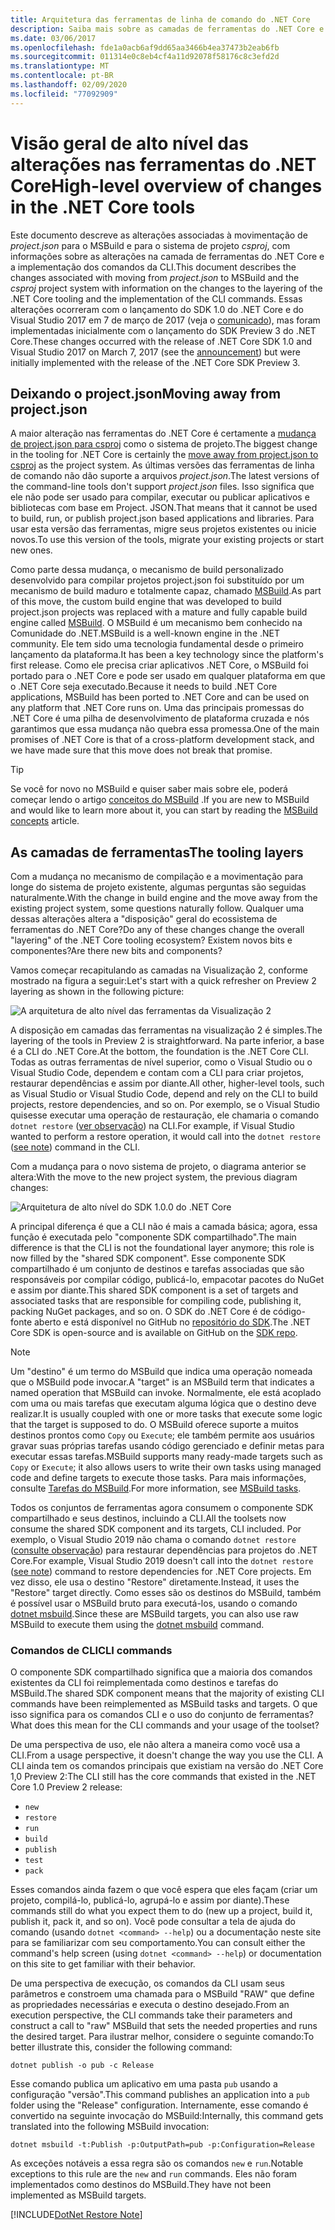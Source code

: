 ```yaml
---
title: Arquitetura das ferramentas de linha de comando do .NET Core
description: Saiba mais sobre as camadas de ferramentas do .NET Core e o que foi alterado nas versões recentes.
ms.date: 03/06/2017
ms.openlocfilehash: fde1a0acb6af9dd65aa3466b4ea37473b2eab6fb
ms.sourcegitcommit: 011314e0c8eb4cf4a11d92078f58176c8c3efd2d
ms.translationtype: MT
ms.contentlocale: pt-BR
ms.lasthandoff: 02/09/2020
ms.locfileid: "77092909"
---
```

# <a name="high-level-overview-of-changes-in-the-net-core-tools"></a><span data-ttu-id="a349b-103">Visão geral de alto nível das alterações nas ferramentas do .NET Core</span><span class="sxs-lookup"><span data-stu-id="a349b-103">High-level overview of changes in the .NET Core tools</span></span>

<span data-ttu-id="a349b-104">Este documento descreve as alterações associadas à movimentação de *project.json* para o MSBuild e para o sistema de projeto *csproj*, com informações sobre as alterações na camada de ferramentas do .NET Core e a implementação dos comandos da CLI.</span><span class="sxs-lookup"><span data-stu-id="a349b-104">This document describes the changes associated with moving from *project.json* to MSBuild and the *csproj* project system with information on the changes to the layering of the .NET Core tooling and the implementation of the CLI commands.</span></span> <span data-ttu-id="a349b-105">Essas alterações ocorreram com o lançamento do SDK 1.0 do .NET Core e do Visual Studio 2017 em 7 de março de 2017 (veja o [comunicado](https://devblogs.microsoft.com/dotnet/announcing-net-core-tools-1-0/)), mas foram implementadas inicialmente com o lançamento do SDK Preview 3 do .NET Core.</span><span class="sxs-lookup"><span data-stu-id="a349b-105">These changes occurred with the release of .NET Core SDK 1.0 and Visual Studio 2017 on March 7, 2017 (see the [announcement](https://devblogs.microsoft.com/dotnet/announcing-net-core-tools-1-0/)) but were initially implemented with the release of the .NET Core SDK Preview 3.</span></span>

## <a name="moving-away-from-projectjson"></a><span data-ttu-id="a349b-106">Deixando o project.json</span><span class="sxs-lookup"><span data-stu-id="a349b-106">Moving away from project.json</span></span>

<span data-ttu-id="a349b-107">A maior alteração nas ferramentas do .NET Core é certamente a [mudança de project.json para csproj](https://devblogs.microsoft.com/dotnet/changes-to-project-json/) como o sistema de projeto.</span><span class="sxs-lookup"><span data-stu-id="a349b-107">The biggest change in the tooling for .NET Core is certainly the [move away from project.json to csproj](https://devblogs.microsoft.com/dotnet/changes-to-project-json/) as the project system.</span></span> <span data-ttu-id="a349b-108">As últimas versões das ferramentas de linha de comando não dão suporte a arquivos *project.json*.</span><span class="sxs-lookup"><span data-stu-id="a349b-108">The latest versions of the command-line tools don't support *project.json* files.</span></span> <span data-ttu-id="a349b-109">Isso significa que ele não pode ser usado para compilar, executar ou publicar aplicativos e bibliotecas com base em Project. JSON.</span><span class="sxs-lookup"><span data-stu-id="a349b-109">That means that it cannot be used to build, run, or publish project.json based applications and libraries.</span></span> <span data-ttu-id="a349b-110">Para usar esta versão das ferramentas, migre seus projetos existentes ou inicie novos.</span><span class="sxs-lookup"><span data-stu-id="a349b-110">To use this version of the tools, migrate your existing projects or start new ones.</span></span>

<span data-ttu-id="a349b-111">Como parte dessa mudança, o mecanismo de build personalizado desenvolvido para compilar projetos project.json foi substituído por um mecanismo de build maduro e totalmente capaz, chamado [MSBuild](https://github.com/Microsoft/msbuild).</span><span class="sxs-lookup"><span data-stu-id="a349b-111">As part of this move, the custom build engine that was developed to build project.json projects was replaced with a mature and fully capable build engine called [MSBuild](https://github.com/Microsoft/msbuild).</span></span> <span data-ttu-id="a349b-112">O MSBuild é um mecanismo bem conhecido na Comunidade do .NET.</span><span class="sxs-lookup"><span data-stu-id="a349b-112">MSBuild is a well-known engine in the .NET community.</span></span> <span data-ttu-id="a349b-113">Ele tem sido uma tecnologia fundamental desde o primeiro lançamento da plataforma.</span><span class="sxs-lookup"><span data-stu-id="a349b-113">It has been a key technology since the platform's first release.</span></span> <span data-ttu-id="a349b-114">Como ele precisa criar aplicativos .NET Core, o MSBuild foi portado para o .NET Core e pode ser usado em qualquer plataforma em que o .NET Core seja executado.</span><span class="sxs-lookup"><span data-stu-id="a349b-114">Because it needs to build .NET Core applications, MSBuild has been ported to .NET Core and can be used on any platform that .NET Core runs on.</span></span> <span data-ttu-id="a349b-115">Uma das principais promessas do .NET Core é uma pilha de desenvolvimento de plataforma cruzada e nós garantimos que essa mudança não quebra essa promessa.</span><span class="sxs-lookup"><span data-stu-id="a349b-115">One of the main promises of .NET Core is that of a cross-platform development stack, and we have made sure that this move does not break that promise.</span></span>

> [!TIP]
> <span data-ttu-id="a349b-116">Se você for novo no MSBuild e quiser saber mais sobre ele, poderá começar lendo o artigo [conceitos do MSBuild](/visualstudio/msbuild/msbuild-concepts) .</span><span class="sxs-lookup"><span data-stu-id="a349b-116">If you are new to MSBuild and would like to learn more about it, you can start by reading the [MSBuild concepts](/visualstudio/msbuild/msbuild-concepts) article.</span></span>

## <a name="the-tooling-layers"></a><span data-ttu-id="a349b-117">As camadas de ferramentas</span><span class="sxs-lookup"><span data-stu-id="a349b-117">The tooling layers</span></span>

<span data-ttu-id="a349b-118">Com a mudança no mecanismo de compilação e a movimentação para longe do sistema de projeto existente, algumas perguntas são seguidas naturalmente.</span><span class="sxs-lookup"><span data-stu-id="a349b-118">With the change in build engine and the move away from the existing project system, some questions naturally follow.</span></span> <span data-ttu-id="a349b-119">Qualquer uma dessas alterações altera a "disposição" geral do ecossistema de ferramentas do .NET Core?</span><span class="sxs-lookup"><span data-stu-id="a349b-119">Do any of these changes change the overall "layering" of the .NET Core tooling ecosystem?</span></span> <span data-ttu-id="a349b-120">Existem novos bits e componentes?</span><span class="sxs-lookup"><span data-stu-id="a349b-120">Are there new bits and components?</span></span>

<span data-ttu-id="a349b-121">Vamos começar recapitulando as camadas na Visualização 2, conforme mostrado na figura a seguir:</span><span class="sxs-lookup"><span data-stu-id="a349b-121">Let's start with a quick refresher on Preview 2 layering as shown in the following picture:</span></span>

![A arquitetura de alto nível das ferramentas da Visualização 2](media/cli-msbuild-architecture/p2-arch.png)

<span data-ttu-id="a349b-123">A disposição em camadas das ferramentas na visualização 2 é simples.</span><span class="sxs-lookup"><span data-stu-id="a349b-123">The layering of the tools in Preview 2 is straightforward.</span></span> <span data-ttu-id="a349b-124">Na parte inferior, a base é a CLI do .NET Core.</span><span class="sxs-lookup"><span data-stu-id="a349b-124">At the bottom, the foundation is the .NET Core CLI.</span></span> <span data-ttu-id="a349b-125">Todas as outras ferramentas de nível superior, como o Visual Studio ou o Visual Studio Code, dependem e contam com a CLI para criar projetos, restaurar dependências e assim por diante.</span><span class="sxs-lookup"><span data-stu-id="a349b-125">All other, higher-level tools, such as Visual Studio or Visual Studio Code, depend and rely on the CLI to build projects, restore dependencies, and so on.</span></span> <span data-ttu-id="a349b-126">Por exemplo, se o Visual Studio quisesse executar uma operação de restauração, ele chamaria o comando `dotnet restore` ([ver observação](#dotnet-restore-note)) na CLI.</span><span class="sxs-lookup"><span data-stu-id="a349b-126">For example, if Visual Studio wanted to perform a restore operation, it would call into the `dotnet restore` ([see note](#dotnet-restore-note)) command in the CLI.</span></span>

<span data-ttu-id="a349b-127">Com a mudança para o novo sistema de projeto, o diagrama anterior se altera:</span><span class="sxs-lookup"><span data-stu-id="a349b-127">With the move to the new project system, the previous diagram changes:</span></span>

![Arquitetura de alto nível do SDK 1.0.0 do .NET Core](media/cli-msbuild-architecture/p3-arch.png)

<span data-ttu-id="a349b-129">A principal diferença é que a CLI não é mais a camada básica; agora, essa função é executada pelo "componente SDK compartilhado".</span><span class="sxs-lookup"><span data-stu-id="a349b-129">The main difference is that the CLI is not the foundational layer anymore; this role is now filled by the "shared SDK component".</span></span> <span data-ttu-id="a349b-130">Esse componente SDK compartilhado é um conjunto de destinos e tarefas associadas que são responsáveis por compilar código, publicá-lo, empacotar pacotes do NuGet e assim por diante.</span><span class="sxs-lookup"><span data-stu-id="a349b-130">This shared SDK component is a set of targets and associated tasks that are responsible for compiling code, publishing it, packing NuGet packages, and so on.</span></span> <span data-ttu-id="a349b-131">O SDK do .NET Core é de código-fonte aberto e está disponível no GitHub no [repositório do SDK](https://github.com/dotnet/sdk).</span><span class="sxs-lookup"><span data-stu-id="a349b-131">The .NET Core SDK is open-source and is available on GitHub on the [SDK repo](https://github.com/dotnet/sdk).</span></span>

> [!NOTE]
> <span data-ttu-id="a349b-132">Um "destino" é um termo do MSBuild que indica uma operação nomeada que o MSBuild pode invocar.</span><span class="sxs-lookup"><span data-stu-id="a349b-132">A "target" is an MSBuild term that indicates a named operation that MSBuild can invoke.</span></span> <span data-ttu-id="a349b-133">Normalmente, ele está acoplado com uma ou mais tarefas que executam alguma lógica que o destino deve realizar.</span><span class="sxs-lookup"><span data-stu-id="a349b-133">It is usually coupled with one or more tasks that execute some logic that the target is supposed to do.</span></span> <span data-ttu-id="a349b-134">O MSBuild oferece suporte a muitos destinos prontos como `Copy` ou `Execute`; ele também permite aos usuários gravar suas próprias tarefas usando código gerenciado e definir metas para executar essas tarefas.</span><span class="sxs-lookup"><span data-stu-id="a349b-134">MSBuild supports many ready-made targets such as `Copy` or `Execute`; it also allows users to write their own tasks using managed code and define targets to execute those tasks.</span></span> <span data-ttu-id="a349b-135">Para mais informações, consulte [Tarefas do MSBuild](/visualstudio/msbuild/msbuild-tasks).</span><span class="sxs-lookup"><span data-stu-id="a349b-135">For more information, see [MSBuild tasks](/visualstudio/msbuild/msbuild-tasks).</span></span>

<span data-ttu-id="a349b-136">Todos os conjuntos de ferramentas agora consumem o componente SDK compartilhado e seus destinos, incluindo a CLI.</span><span class="sxs-lookup"><span data-stu-id="a349b-136">All the toolsets now consume the shared SDK component and its targets, CLI included.</span></span> <span data-ttu-id="a349b-137">Por exemplo, o Visual Studio 2019 não chama o comando `dotnet restore` ([consulte observação](#dotnet-restore-note)) para restaurar dependências para projetos do .NET Core.</span><span class="sxs-lookup"><span data-stu-id="a349b-137">For example, Visual Studio 2019 doesn't call into the `dotnet restore` ([see note](#dotnet-restore-note)) command to restore dependencies for .NET Core projects.</span></span> <span data-ttu-id="a349b-138">Em vez disso, ele usa o destino "Restore" diretamente.</span><span class="sxs-lookup"><span data-stu-id="a349b-138">Instead, it uses the "Restore" target directly.</span></span> <span data-ttu-id="a349b-139">Como esses são os destinos do MSBuild, também é possível usar o MSBuild bruto para executá-los, usando o comando [dotnet msbuild](dotnet-msbuild.md).</span><span class="sxs-lookup"><span data-stu-id="a349b-139">Since these are MSBuild targets, you can also use raw MSBuild to execute them using the [dotnet msbuild](dotnet-msbuild.md) command.</span></span>

### <a name="cli-commands"></a><span data-ttu-id="a349b-140">Comandos de CLI</span><span class="sxs-lookup"><span data-stu-id="a349b-140">CLI commands</span></span>

<span data-ttu-id="a349b-141">O componente SDK compartilhado significa que a maioria dos comandos existentes da CLI foi reimplementada como destinos e tarefas do MSBuild.</span><span class="sxs-lookup"><span data-stu-id="a349b-141">The shared SDK component means that the majority of existing CLI commands have been reimplemented as MSBuild tasks and targets.</span></span> <span data-ttu-id="a349b-142">O que isso significa para os comandos CLI e o uso do conjunto de ferramentas?</span><span class="sxs-lookup"><span data-stu-id="a349b-142">What does this mean for the CLI commands and your usage of the toolset?</span></span>

<span data-ttu-id="a349b-143">De uma perspectiva de uso, ele não altera a maneira como você usa a CLI.</span><span class="sxs-lookup"><span data-stu-id="a349b-143">From a usage perspective, it doesn't change the way you use the CLI.</span></span> <span data-ttu-id="a349b-144">A CLI ainda tem os comandos principais que existiam na versão do .NET Core 1,0 Preview 2:</span><span class="sxs-lookup"><span data-stu-id="a349b-144">The CLI still has the core commands that existed in the .NET Core 1.0 Preview 2 release:</span></span>

- `new`
- `restore`
- `run`
- `build`
- `publish`
- `test`
- `pack`

<span data-ttu-id="a349b-145">Esses comandos ainda fazem o que você espera que eles façam (criar um projeto, compilá-lo, publicá-lo, agrupá-lo e assim por diante).</span><span class="sxs-lookup"><span data-stu-id="a349b-145">These commands still do what you expect them to do (new up a project, build it, publish it, pack it, and so on).</span></span> <span data-ttu-id="a349b-146">Você pode consultar a tela de ajuda do comando (usando `dotnet <command> --help`) ou a documentação neste site para se familiarizar com seu comportamento.</span><span class="sxs-lookup"><span data-stu-id="a349b-146">You can consult either the command's help screen (using `dotnet <command> --help`) or documentation on this site to get familiar with their behavior.</span></span>

<span data-ttu-id="a349b-147">De uma perspectiva de execução, os comandos da CLI usam seus parâmetros e constroem uma chamada para o MSBuild "RAW" que define as propriedades necessárias e executa o destino desejado.</span><span class="sxs-lookup"><span data-stu-id="a349b-147">From an execution perspective, the CLI commands take their parameters and construct a call to "raw" MSBuild that sets the needed properties and runs the desired target.</span></span> <span data-ttu-id="a349b-148">Para ilustrar melhor, considere o seguinte comando:</span><span class="sxs-lookup"><span data-stu-id="a349b-148">To better illustrate this, consider the following command:</span></span>

   ```dotnetcli
   dotnet publish -o pub -c Release
   ```

<span data-ttu-id="a349b-149">Esse comando publica um aplicativo em uma pasta `pub` usando a configuração "versão".</span><span class="sxs-lookup"><span data-stu-id="a349b-149">This command publishes an application into a `pub` folder using the "Release" configuration.</span></span> <span data-ttu-id="a349b-150">Internamente, esse comando é convertido na seguinte invocação do MSBuild:</span><span class="sxs-lookup"><span data-stu-id="a349b-150">Internally, this command gets translated into the following MSBuild invocation:</span></span>

   ```dotnetcli
   dotnet msbuild -t:Publish -p:OutputPath=pub -p:Configuration=Release
   ```

<span data-ttu-id="a349b-151">As exceções notáveis a essa regra são os comandos `new` e `run`.</span><span class="sxs-lookup"><span data-stu-id="a349b-151">Notable exceptions to this rule are the `new` and `run` commands.</span></span> <span data-ttu-id="a349b-152">Eles não foram implementados como destinos do MSBuild.</span><span class="sxs-lookup"><span data-stu-id="a349b-152">They have not been implemented as MSBuild targets.</span></span>

<a name="dotnet-restore-note"></a>
[!INCLUDE[DotNet Restore Note](~/includes/dotnet-restore-note.md)]
